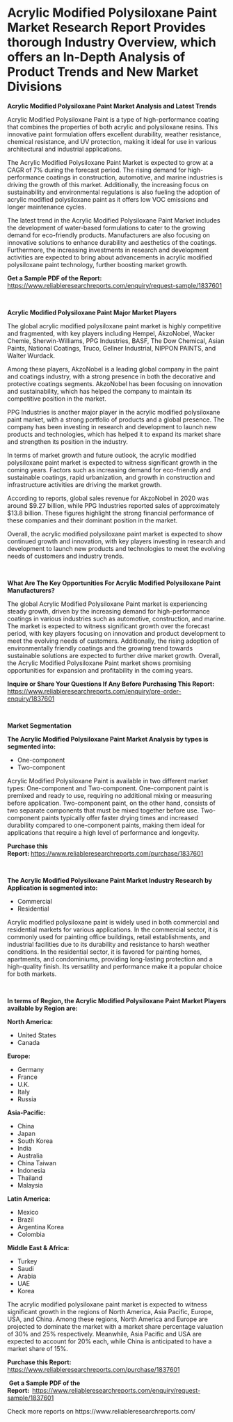 <p><h1>Acrylic Modified Polysiloxane Paint Market Research Report Provides thorough Industry Overview, which offers an In-Depth Analysis of Product Trends and New Market Divisions</h1></p><p><strong>Acrylic Modified Polysiloxane Paint Market Analysis and Latest Trends</strong></p>
<p><p>Acrylic Modified Polysiloxane Paint is a type of high-performance coating that combines the properties of both acrylic and polysiloxane resins. This innovative paint formulation offers excellent durability, weather resistance, chemical resistance, and UV protection, making it ideal for use in various architectural and industrial applications.</p><p>The Acrylic Modified Polysiloxane Paint Market is expected to grow at a CAGR of 7% during the forecast period. The rising demand for high-performance coatings in construction, automotive, and marine industries is driving the growth of this market. Additionally, the increasing focus on sustainability and environmental regulations is also fueling the adoption of acrylic modified polysiloxane paint as it offers low VOC emissions and longer maintenance cycles.</p><p>The latest trend in the Acrylic Modified Polysiloxane Paint Market includes the development of water-based formulations to cater to the growing demand for eco-friendly products. Manufacturers are also focusing on innovative solutions to enhance durability and aesthetics of the coatings. Furthermore, the increasing investments in research and development activities are expected to bring about advancements in acrylic modified polysiloxane paint technology, further boosting market growth.</p></p>
<p><strong>Get a Sample PDF of the Report:&nbsp;</strong> <a href="https://www.reliableresearchreports.com/enquiry/request-sample/1837601">https://www.reliableresearchreports.com/enquiry/request-sample/1837601</a></p>
<p>&nbsp;</p>
<p><strong>Acrylic Modified Polysiloxane Paint Major Market Players</strong></p>
<p><p>The global acrylic modified polysiloxane paint market is highly competitive and fragmented, with key players including Hempel, AkzoNobel, Wacker Chemie, Sherwin-Williams, PPG Industries, BASF, The Dow Chemical, Asian Paints, National Coatings, Truco, Gellner Industrial, NIPPON PAINTS, and Walter Wurdack. </p><p>Among these players, AkzoNobel is a leading global company in the paint and coatings industry, with a strong presence in both the decorative and protective coatings segments. AkzoNobel has been focusing on innovation and sustainability, which has helped the company to maintain its competitive position in the market. </p><p>PPG Industries is another major player in the acrylic modified polysiloxane paint market, with a strong portfolio of products and a global presence. The company has been investing in research and development to launch new products and technologies, which has helped it to expand its market share and strengthen its position in the industry.</p><p>In terms of market growth and future outlook, the acrylic modified polysiloxane paint market is expected to witness significant growth in the coming years. Factors such as increasing demand for eco-friendly and sustainable coatings, rapid urbanization, and growth in construction and infrastructure activities are driving the market growth. </p><p>According to reports, global sales revenue for AkzoNobel in 2020 was around $9.27 billion, while PPG Industries reported sales of approximately $13.8 billion. These figures highlight the strong financial performance of these companies and their dominant position in the market. </p><p>Overall, the acrylic modified polysiloxane paint market is expected to show continued growth and innovation, with key players investing in research and development to launch new products and technologies to meet the evolving needs of customers and industry trends.</p></p>
<p>&nbsp;</p>
<p><strong>What Are The Key Opportunities For Acrylic Modified Polysiloxane Paint Manufacturers?</strong></p>
<p><p>The global Acrylic Modified Polysiloxane Paint market is experiencing steady growth, driven by the increasing demand for high-performance coatings in various industries such as automotive, construction, and marine. The market is expected to witness significant growth over the forecast period, with key players focusing on innovation and product development to meet the evolving needs of customers. Additionally, the rising adoption of environmentally friendly coatings and the growing trend towards sustainable solutions are expected to further drive market growth. Overall, the Acrylic Modified Polysiloxane Paint market shows promising opportunities for expansion and profitability in the coming years.</p></p>
<p><strong>Inquire or Share Your Questions If Any Before Purchasing This Report:</strong> <a href="https://www.reliableresearchreports.com/enquiry/pre-order-enquiry/1837601">https://www.reliableresearchreports.com/enquiry/pre-order-enquiry/1837601</a></p>
<p>&nbsp;</p>
<p><strong>Market Segmentation</strong></p>
<p><strong>The Acrylic Modified Polysiloxane Paint Market Analysis by types is segmented into:</strong></p>
<p><ul><li>One-component</li><li>Two-component</li></ul></p>
<p><p>Acrylic Modified Polysiloxane Paint is available in two different market types: One-component and Two-component. One-component paint is premixed and ready to use, requiring no additional mixing or measuring before application. Two-component paint, on the other hand, consists of two separate components that must be mixed together before use. Two-component paints typically offer faster drying times and increased durability compared to one-component paints, making them ideal for applications that require a high level of performance and longevity.</p></p>
<p><strong>Purchase this Report:&nbsp;</strong><a href="https://www.reliableresearchreports.com/purchase/1837601">https://www.reliableresearchreports.com/purchase/1837601</a></p>
<p>&nbsp;</p>
<p><strong>The Acrylic Modified Polysiloxane Paint Market Industry Research by Application is segmented into:</strong></p>
<p><ul><li>Commercial</li><li>Residential</li></ul></p>
<p><p>Acrylic modified polysiloxane paint is widely used in both commercial and residential markets for various applications. In the commercial sector, it is commonly used for painting office buildings, retail establishments, and industrial facilities due to its durability and resistance to harsh weather conditions. In the residential sector, it is favored for painting homes, apartments, and condominiums, providing long-lasting protection and a high-quality finish. Its versatility and performance make it a popular choice for both markets.</p></p>
<p>&nbsp;</p>
<p><strong>In terms of Region, the Acrylic Modified Polysiloxane Paint Market Players available by Region are:</strong></p>
<p>
    <p> <strong> North America: </strong>
        <ul>
            <li>United States</li>
            <li>Canada</li>
        </ul>
        </p> 
    <p> <strong> Europe: </strong>
        <ul>
            <li>Germany</li>
            <li>France</li>
            <li>U.K.</li>
            <li>Italy</li>
            <li>Russia</li>
        </ul>
        </p> 
    <p> <strong> Asia-Pacific: </strong>
        <ul>
            <li>China</li>
            <li>Japan</li>
            <li>South Korea</li>
            <li>India</li>
            <li>Australia</li>
            <li>China Taiwan</li>
            <li>Indonesia</li>
            <li>Thailand</li>
            <li>Malaysia</li>
        </ul>
        </p> 
    <p> <strong> Latin America: </strong>
        <ul>
            <li>Mexico</li>
            <li>Brazil</li>
            <li>Argentina Korea</li>
            <li>Colombia</li>
        </ul>
        </p> 
    <p> <strong> Middle East & Africa: </strong>
        <ul>
            <li>Turkey</li>
            <li>Saudi</li>
            <li>Arabia</li>
            <li>UAE</li>
            <li>Korea</li>
        </ul>
    </p>
    </p>
<p><p>The acrylic modified polysiloxane paint market is expected to witness significant growth in the regions of North America, Asia Pacific, Europe, USA, and China. Among these regions, North America and Europe are projected to dominate the market with a market share percentage valuation of 30% and 25% respectively. Meanwhile, Asia Pacific and USA are expected to account for 20% each, while China is anticipated to have a market share of 15%.</p></p>
<p><strong>Purchase this Report: </strong><a href="https://www.reliableresearchreports.com/purchase/1837601">https://www.reliableresearchreports.com/purchase/1837601</a></p>
<p>&nbsp;<strong>Get a Sample PDF of the Report:&nbsp;&nbsp;</strong><a href="https://www.reliableresearchreports.com/enquiry/request-sample/1837601">https://www.reliableresearchreports.com/enquiry/request-sample/1837601</a></p>
<p><strong></strong></p>
<p>Check more reports on https://www.reliableresearchreports.com/</p>